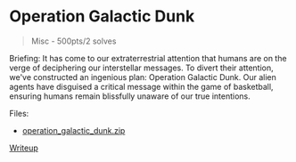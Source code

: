 # Operation Galactic Dunk
> Misc - 500pts/2 solves

Briefing: It has come to our extraterrestrial attention that humans are on the verge of deciphering our interstellar messages. To divert their attention, we've constructed an ingenious plan: Operation Galactic Dunk. Our alien agents have disguised a critical message within the game of basketball, ensuring humans remain blissfully unaware of our true intentions.

Files:
- [operation_galactic_dunk.zip](./operation_galactic_dunk.zip)

[Writeup](./writeup/README.md)